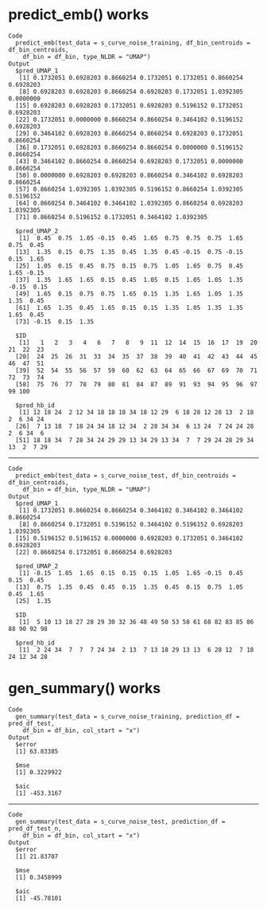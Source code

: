 # predict_emb() works

    Code
      predict_emb(test_data = s_curve_noise_training, df_bin_centroids = df_bin_centroids,
        df_bin = df_bin, type_NLDR = "UMAP")
    Output
      $pred_UMAP_1
       [1] 0.1732051 0.6928203 0.8660254 0.1732051 0.1732051 0.8660254 0.6928203
       [8] 0.6928203 0.6928203 0.8660254 0.6928203 0.1732051 1.0392305 0.0000000
      [15] 0.6928203 0.6928203 0.1732051 0.6928203 0.5196152 0.1732051 0.6928203
      [22] 0.1732051 0.0000000 0.8660254 0.8660254 0.3464102 0.5196152 0.6928203
      [29] 0.3464102 0.6928203 0.8660254 0.8660254 0.6928203 0.1732051 0.8660254
      [36] 0.1732051 0.6928203 0.8660254 0.8660254 0.0000000 0.5196152 0.8660254
      [43] 0.3464102 0.8660254 0.8660254 0.6928203 0.1732051 0.0000000 0.8660254
      [50] 0.0000000 0.6928203 0.6928203 0.8660254 0.3464102 0.6928203 0.8660254
      [57] 0.8660254 1.0392305 1.0392305 0.5196152 0.8660254 1.0392305 0.5196152
      [64] 0.8660254 0.3464102 0.3464102 1.0392305 0.8660254 0.6928203 1.0392305
      [71] 0.8660254 0.5196152 0.1732051 0.3464102 1.0392305
      
      $pred_UMAP_2
       [1]  0.45  0.75  1.05 -0.15  0.45  1.65  0.75  0.75  0.75  1.65  0.75  0.45
      [13]  1.35  0.15  0.75  1.35  0.45  1.35  0.45 -0.15  0.75 -0.15  0.15  1.65
      [25]  1.05  0.15  0.45  0.75  0.15  0.75  1.05  1.65  0.75  0.45  1.65 -0.15
      [37]  1.35  1.65  1.65  0.15  0.45  1.05  0.15  1.05  1.05  1.35 -0.15  0.15
      [49]  1.65  0.15  0.75  0.75  1.65  0.15  1.35  1.65  1.05  1.35  1.35  0.45
      [61]  1.65  1.35  0.45  1.65  0.15  0.15  1.35  1.05  1.35  1.35  1.65  0.45
      [73] -0.15  0.15  1.35
      
      $ID
       [1]   1   2   3   4   6   7   8   9  11  12  14  15  16  17  19  20  21  22  23
      [20]  24  25  26  31  33  34  35  37  38  39  40  41  42  43  44  45  46  47  51
      [39]  52  54  55  56  57  59  60  62  63  64  65  66  67  69  70  71  72  73  74
      [58]  75  76  77  78  79  80  81  84  87  89  91  93  94  95  96  97  99 100
      
      $pred_hb_id
       [1] 12 18 24  2 12 34 18 18 18 34 18 12 29  6 18 28 12 28 13  2 18  2  6 34 24
      [26]  7 13 18  7 18 24 34 18 12 34  2 28 34 34  6 13 24  7 24 24 28  2  6 34  6
      [51] 18 18 34  7 28 34 24 29 29 13 34 29 13 34  7  7 29 24 28 29 34 13  2  7 29
      

---

    Code
      predict_emb(test_data = s_curve_noise_test, df_bin_centroids = df_bin_centroids,
        df_bin = df_bin, type_NLDR = "UMAP")
    Output
      $pred_UMAP_1
       [1] 0.1732051 0.8660254 0.8660254 0.3464102 0.3464102 0.3464102 0.8660254
       [8] 0.8660254 0.1732051 0.5196152 0.3464102 0.5196152 0.6928203 1.0392305
      [15] 0.5196152 0.5196152 0.0000000 0.6928203 0.1732051 0.3464102 0.6928203
      [22] 0.8660254 0.1732051 0.8660254 0.6928203
      
      $pred_UMAP_2
       [1] -0.15  1.05  1.65  0.15  0.15  0.15  1.05  1.65 -0.15  0.45  0.15  0.45
      [13]  0.75  1.35  0.45  0.45  0.15  1.35  0.45  0.15  0.75  1.05  0.45  1.65
      [25]  1.35
      
      $ID
       [1]  5 10 13 18 27 28 29 30 32 36 48 49 50 53 58 61 68 82 83 85 86 88 90 92 98
      
      $pred_hb_id
       [1]  2 24 34  7  7  7 24 34  2 13  7 13 18 29 13 13  6 28 12  7 18 24 12 34 28
      

# gen_summary() works

    Code
      gen_summary(test_data = s_curve_noise_training, prediction_df = pred_df_test,
        df_bin = df_bin, col_start = "x")
    Output
      $error
      [1] 63.83385
      
      $mse
      [1] 0.3229922
      
      $aic
      [1] -453.3167
      

---

    Code
      gen_summary(test_data = s_curve_noise_test, prediction_df = pred_df_test_n,
        df_bin = df_bin, col_start = "x")
    Output
      $error
      [1] 21.83707
      
      $mse
      [1] 0.3458999
      
      $aic
      [1] -45.78101
      


